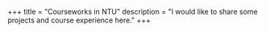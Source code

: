 +++
title = "Courseworks in NTU"
description = "I would like to share some projects and course experience here."
+++

